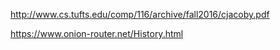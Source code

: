 http://www.cs.tufts.edu/comp/116/archive/fall2016/cjacoby.pdf

https://www.onion-router.net/History.html
